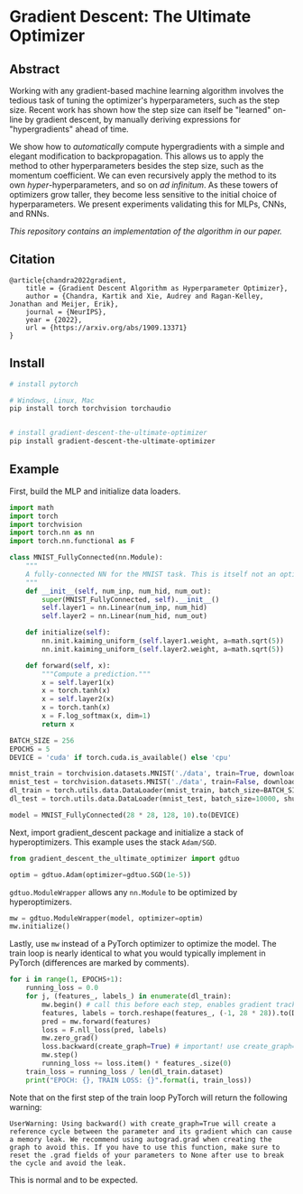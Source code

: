 # Gradient Descent: The Ultimate Optimizer

## Abstract

Working with any gradient-based machine learning algorithm involves the tedious task of tuning the optimizer's hyperparameters, such as the step size. Recent work has shown how the step size can itself be "learned" on-line by gradient descent, by manually deriving expressions for "hypergradients" ahead of time.

We show how to *automatically* compute hypergradients with a simple and elegant modification to backpropagation. This allows us to apply the method to other hyperparameters besides the step size, such as the momentum coefficient. We can even recursively apply the method to its own *hyper*-hyperparameters, and so on *ad infinitum*. As these towers of optimizers grow taller, they become less sensitive to the initial choice of hyperparameters. We present experiments validating this for MLPs, CNNs, and RNNs.

*This repository contains an implementation of the algorithm in our paper.*

## Citation

```text
@article{chandra2022gradient,
    title = {Gradient Descent Algorithm as Hyperparameter Optimizer},
    author = {Chandra, Kartik and Xie, Audrey and Ragan-Kelley, Jonathan and Meijer, Erik},
    journal = {NeurIPS},
    year = {2022},
    url = {https://arxiv.org/abs/1909.13371}
}
```

## Install

```bash
# install pytorch

# Windows, Linux, Mac
pip install torch torchvision torchaudio


# install gradient-descent-the-ultimate-optimizer
pip install gradient-descent-the-ultimate-optimizer
```

## Example

First, build the MLP and initialize data loaders.

```python
import math
import torch
import torchvision
import torch.nn as nn
import torch.nn.functional as F

class MNIST_FullyConnected(nn.Module):
    """
    A fully-connected NN for the MNIST task. This is itself not an optimizer but can be optimized.
    """
    def __init__(self, num_inp, num_hid, num_out):
        super(MNIST_FullyConnected, self).__init__()
        self.layer1 = nn.Linear(num_inp, num_hid)
        self.layer2 = nn.Linear(num_hid, num_out)

    def initialize(self):
        nn.init.kaiming_uniform_(self.layer1.weight, a=math.sqrt(5))
        nn.init.kaiming_uniform_(self.layer2.weight, a=math.sqrt(5))

    def forward(self, x):
        """Compute a prediction."""
        x = self.layer1(x)
        x = torch.tanh(x)
        x = self.layer2(x)
        x = torch.tanh(x)
        x = F.log_softmax(x, dim=1)
        return x

BATCH_SIZE = 256
EPOCHS = 5
DEVICE = 'cuda' if torch.cuda.is_available() else 'cpu'

mnist_train = torchvision.datasets.MNIST('./data', train=True, download=True, transform=torchvision.transforms.ToTensor())
mnist_test = torchvision.datasets.MNIST('./data', train=False, download=True, transform=torchvision.transforms.ToTensor())
dl_train = torch.utils.data.DataLoader(mnist_train, batch_size=BATCH_SIZE, shuffle=True)
dl_test = torch.utils.data.DataLoader(mnist_test, batch_size=10000, shuffle=False)

model = MNIST_FullyConnected(28 * 28, 128, 10).to(DEVICE)
```

Next, import gradient_descent package and initialize a stack of hyperoptimizers. This example uses the stack `Adam/SGD`.

```python
from gradient_descent_the_ultimate_optimizer import gdtuo

optim = gdtuo.Adam(optimizer=gdtuo.SGD(1e-5))
```

`gdtuo.ModuleWrapper` allows any `nn.Module` to be optimized by hyperoptimizers.

```python
mw = gdtuo.ModuleWrapper(model, optimizer=optim)
mw.initialize()
```

Lastly, use `mw` instead of a PyTorch optimizer to optimize the model. The train loop is nearly identical to what you would typically implement in PyTorch (differences are marked by comments).

```python
for i in range(1, EPOCHS+1):
    running_loss = 0.0
    for j, (features_, labels_) in enumerate(dl_train):
        mw.begin() # call this before each step, enables gradient tracking on desired params
        features, labels = torch.reshape(features_, (-1, 28 * 28)).to(DEVICE), labels_.to(DEVICE)
        pred = mw.forward(features)
        loss = F.nll_loss(pred, labels)
        mw.zero_grad()
        loss.backward(create_graph=True) # important! use create_graph=True
        mw.step()
        running_loss += loss.item() * features_.size(0)
    train_loss = running_loss / len(dl_train.dataset)
    print("EPOCH: {}, TRAIN LOSS: {}".format(i, train_loss))
```

Note that on the first step of the train loop PyTorch will return the following warning:

```text
UserWarning: Using backward() with create_graph=True will create a reference cycle between the parameter and its gradient which can cause a memory leak. We recommend using autograd.grad when creating the graph to avoid this. If you have to use this function, make sure to reset the .grad fields of your parameters to None after use to break the cycle and avoid the leak.
```

This is normal and to be expected.

